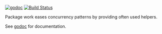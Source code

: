 [![godoc](https://godoc.org/github.com/pierrec/go-work?status.png)](https://godoc.org/github.com/pierrec/go-work)
[![Build Status](https://travis-ci.org/pierrec/go-work.svg?branch=master)](https://travis-ci.org/pierrec/go-work)

Package work eases concurrency patterns by providing often used helpers.

See [godoc](https://godoc.org/github.com/pierrec/go-work) for documentation.
